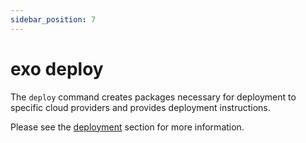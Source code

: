 ```yaml
---
sidebar_position: 7
---
```


# exo deploy

The `deploy` command creates packages necessary for deployment to specific cloud providers and provides deployment instructions.

Please see the [deployment](/deployment/overview.md) section for more information.

